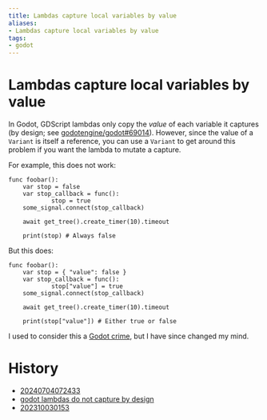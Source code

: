 ```yaml
---
title: Lambdas capture local variables by value
aliases:
- Lambdas capture local variables by value
tags:
- godot
---
```


# Lambdas capture local variables by value

In Godot, GDScript lambdas only copy the _value_ of each variable it captures (by design; see [godotengine/godot#69014](https://github.com/godotengine/godot/issues/69014#issuecomment-1324017859)). However, since the value of a `Variant` is itself a reference, you can use a `Variant` to get around this problem if you want the lambda to mutate a capture.

For example, this does not work:

```gdscript
func foobar():
	var stop = false
	var stop_callback = func():
			stop = true
	some_signal.connect(stop_callback)

	await get_tree().create_timer(10).timeout

	print(stop) # Always false
```

But this does:

```gdscript
func foobar():
	var stop = { "value": false }
	var stop_callback = func():
			stop["value"] = true
	some_signal.connect(stop_callback)

	await get_tree().create_timer(10).timeout

	print(stop["value"]) # Either true or false
```

I used to consider this a [Godot crime](godot-crimes.md), but I have since changed my mind.

# History

- [20240704072433](../entries/20240704072433.md)
- [godot lambdas do not capture by design](../blog/20231004033426.md)
- [202310030153](../entries/202310030153.md)
